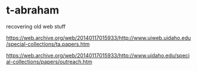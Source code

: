 # t-abraham

recovering old web stuff

https://web.archive.org/web/20140117015933/http://www.uiweb.uidaho.edu/special-collections/ta.papers.htm

https://web.archive.org/web/20140117015933/http://www.uidaho.edu/special-collections/papers/outreach.htm
